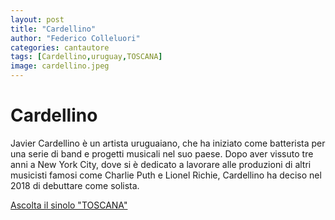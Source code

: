 ```yaml
---
layout: post
title: "Cardellino"
author: "Federico Colleluori"
categories: cantautore
tags: [Cardellino,uruguay,TOSCANA]
image: cardellino.jpeg
---
```


# Cardellino

Javier Cardellino è un artista uruguaiano, che ha iniziato come batterista per una serie di band e progetti musicali nel suo paese. Dopo aver vissuto tre anni a New York City, dove si è dedicato a lavorare alle produzioni di altri musicisti famosi come Charlie Puth e Lionel Richie, Cardellino ha deciso nel 2018 di debuttare come solista.

<a href="https://www.youtube.com/watch?v=G-B-N2uSIHg">Ascolta il sinolo "TOSCANA"</a>
